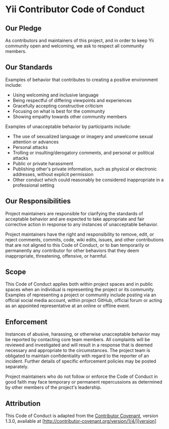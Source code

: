 Yii Contributor Code of Conduct
=======================

## Our Pledge

As contributors and maintainers of this project, and in order to keep Yii community open and welcoming, we ask to respect all community members.

## Our Standards

Examples of behavior that contributes to creating a positive environment include:

* Using welcoming and inclusive language
* Being respectful of differing viewpoints and experiences
* Gracefully accepting constructive criticism
* Focusing on what is best for the community
* Showing empathy towards other community members

Examples of unacceptable behavior by participants include:

* The use of sexualized language or imagery and unwelcome sexual attention or
  advances
* Personal attacks
* Trolling or insulting/derogatory comments, and personal or political attacks
* Public or private harassment
* Publishing other's private information, such as physical or electronic
  addresses, without explicit permission
* Other conduct which could reasonably be considered inappropriate in
  a professional setting

## Our Responsibilities

Project maintainers are responsible for clarifying the standards of acceptable
behavior and are expected to take appropriate and fair corrective action in response
to any instances of unacceptable behavior.

Project maintainers have the right and responsibility to remove, edit, or reject comments,
commits, code, wiki edits, issues, and other contributions that are not aligned to this
Code of Conduct, or to ban temporarily or permanently any contributor for other behaviors
that they deem inappropriate, threatening, offensive, or harmful.

## Scope

This Code of Conduct applies both within project spaces and in public spaces when
an individual is representing the project or its community. Examples of representing
a project or community include posting via an official social media account,
within project GitHub, official forum or acting as an appointed representative at
an online or offline event.

## Enforcement

Instances of abusive, harassing, or otherwise unacceptable behavior may be reported
by contacting core team members. All complaints will be reviewed and investigated
and will result in a response that is deemed necessary and appropriate to the circumstances.
The project team is obligated to maintain confidentiality with regard to the reporter of
an incident. Further details of specific enforcement policies may be posted separately.

Project maintainers who do not follow or enforce the Code of Conduct in good faith
may face temporary or permanent repercussions as determined by other members of
the project's leadership.

## Attribution

This Code of Conduct is adapted from the [Contributor Covenant][homepage],
version 1.3.0, available at
[http://contributor-covenant.org/version/1/4/][version]

[homepage]: http://contributor-covenant.org
[version]: http://contributor-covenant.org/version/1/4/
